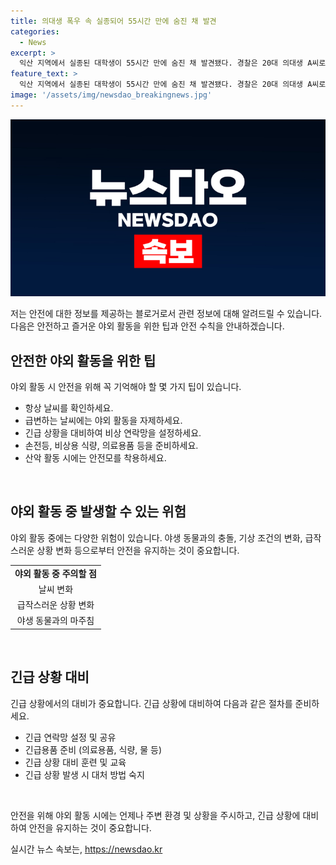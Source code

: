 ```yaml
---
title: 의대생 폭우 속 실종되어 55시간 만에 숨진 채 발견
categories:
  - News
excerpt: >
  익산 지역에서 실종된 대학생이 55시간 만에 숨진 채 발견됐다. 경찰은 20대 의대생 A씨로 확인된 시신을 익산천에서 발견했으며, A씨는 MT 참석차 숙박 중인 도중 실종됐다. 경찰과 소방 당국은 수색을 벌여왔고, 정확한 경위는 조사 중이다. 폭우 속에서의 실종 사고는 큰 안타까움을 자아낸다.
feature_text: >
  익산 지역에서 실종된 대학생이 55시간 만에 숨진 채 발견됐다. 경찰은 20대 의대생 A씨로 확인된 시신을 익산천에서 발견했으며, A씨는 MT 참석차 숙박 중인 도중 실종됐다. 경찰과 소방 당국은 수색을 벌여왔고, 정확한 경위는 조사 중이다. 폭우 속에서의 실종 사고는 큰 안타까움을 자아낸다.
image: '/assets/img/newsdao_breakingnews.jpg'
---
```


<p><img src="/assets/img/newsdao_breakingnews.jpg" alt="flaretime 속보" /></p>

<p>저는 안전에 대한 정보를 제공하는 블로거로서 관련 정보에 대해 알려드릴 수 있습니다. 다음은 안전하고 즐거운 야외 활동을 위한 팁과 안전 수칙을 안내하겠습니다.</p>

<h2 data-ke-size="size26">안전한 야외 활동을 위한 팁</h2>

<p>야외 활동 시 안전을 위해 꼭 기억해야 할 몇 가지 팁이 있습니다.</p>

<ul>
    <li>항상 날씨를 확인하세요.</li>
    <li>급변하는 날씨에는 야외 활동을 자제하세요.</li>
    <li>긴급 상황을 대비하여 비상 연락망을 설정하세요.</li>
    <li>손전등, 비상용 식량, 의료용품 등을 준비하세요.</li>
    <li>산악 활동 시에는 안전모를 착용하세요.</li>
</ul>

<p data-ke-size="size16">&nbsp;</p>

<h2 data-ke-size="size26">야외 활동 중 발생할 수 있는 위험</h2>

<p>야외 활동 중에는 다양한 위험이 있습니다. 야생 동물과의 충돌, 기상 조건의 변화, 급작스러운 상황 변화 등으로부터 안전을 유지하는 것이 중요합니다.</p>

<table>
    <tr>
        <td style="text-align: center; height: 17px;"><b>야외 활동 중 주의할 점</b></td>
    </tr>
    <tr>
        <td style="text-align: center; height: 17px;">날씨 변화</td>
    </tr>
    <tr>
        <td style="text-align: center; height: 17px;">급작스러운 상황 변화</td>
    </tr>
    <tr>
        <td style="text-align: center; height: 17px;">야생 동물과의 마주침</td>
    </tr>
</table>

<p data-ke-size="size16">&nbsp;</p>

<h2 data-ke-size="size26">긴급 상황 대비</h2>

<p>긴급 상황에서의 대비가 중요합니다. 긴급 상황에 대비하여 다음과 같은 절차를 준비하세요.</p>

<ul>
    <li>긴급 연락망 설정 및 공유</li>
    <li>긴급용품 준비 (의료용품, 식량, 물 등)</li>
    <li>긴급 상황 대비 훈련 및 교육</li>
    <li>긴급 상황 발생 시 대처 방법 숙지</li>
</ul>

<p data-ke-size="size16">&nbsp;</p>

<p>안전을 위해 야외 활동 시에는 언제나 주변 환경 및 상황을 주시하고, 긴급 상황에 대비하여 안전을 유지하는 것이 중요합니다.</p>
실시간 뉴스 속보는, <a href="https://newsdao.kr" rel="dofollow">https://newsdao.kr</a>


